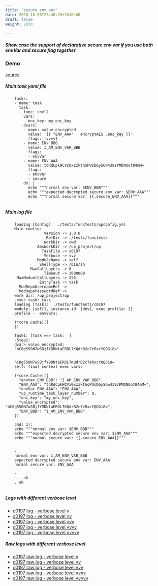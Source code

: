 ```yaml
---
title: "secure env var"
date: 2020-10-06T23:46:28+1010:00
draft: false
weight: 2070

---
```


##### Show case the support of declarative secure env var if you use both envVar and secure flag together


### Demo








[source](https://github.com/upcmd/up/blob/master/tests/functests/c0197.yml)

##### Main task yaml file
```
    tasks:
    - name: task
      task:
      - func: shell
        vars:
          enc_key: my_enc_key
        dvars:
        - name: value_encrypted
          value: '{{ "ENV_AAA" | encryptAES .enc_key }}'
          flags: [vvvv]
        - name: ENV_BBB
          value: I_AM_ENV_VAR_BBB
          flags:
          - envVar
        - name: ENV_AAA
          value: tdRdCpkHCVz0xzzkthoPUsD6yS6w439zPMDNUot84mM=
          flags:
          - envVar
          - secure
        do: |
          echo """normal env var: $ENV_BBB"""
          echo """expected decrypted secure env var: $ENV_AAA"""
          echo """normal secure var: {{.secure_ENV_AAA}}"""
    
```
##### Main log file
```
    loading [Config]:  ./tests/functests/upconfig.yml
    Main config:
                 Version -> 1.0.0
                  RefDir -> ./tests/functests
                 WorkDir -> cwd
              AbsWorkDir -> /up_project/up
                TaskFile -> c0197
                 Verbose -> vvv
              ModuleName -> self
               ShellType -> /bin/sh
           MaxCallLayers -> 8
                 Timeout -> 3600000
     MaxModuelCallLayers -> 256
               EntryTask -> task
      ModRepoUsernameRef -> 
      ModRepoPasswordRef -> 
    work dir: /up_project/up
    -exec task: task
    loading [Task]:  ./tests/functests/c0197
    module: [self], instance id: [dev], exec profile: []
    profile -  envVars:
    
    (*core.Cache)({
    })
    
    Task1: [task ==> task:  ]
    -Step1:
    dvar> value_encrypted:
    "nC0g550N7wSBjfY9DNtaERDL7KQdrB2c7eRxcYQQGi8="
    
    -
    nC0g550N7wSBjfY9DNtaERDL7KQdrB2c7eRxcYQQGi8=
    self: final context exec vars:
    
    (*core.Cache)({
      "envVar_ENV_BBB": "I_AM_ENV_VAR_BBB",
      "ENV_AAA": "tdRdCpkHCVz0xzzkthoPUsD6yS6w439zPMDNUot84mM=",
      "envVar_ENV_AAA": "ENV_AAA",
      "up_runtime_task_layer_number": 0,
      "enc_key": "my_enc_key",
      "value_encrypted": "nC0g550N7wSBjfY9DNtaERDL7KQdrB2c7eRxcYQQGi8=",
      "ENV_BBB": "I_AM_ENV_VAR_BBB"
    })
    
    cmd( 1):
    echo """normal env var: $ENV_BBB"""
    echo """expected decrypted secure env var: $ENV_AAA"""
    echo """normal secure var: {{.secure_ENV_AAA}}"""
    
    
    -
    normal env var: I_AM_ENV_VAR_BBB
    expected decrypted secure env var: ENV_AAA
    normal secure var: ENV_AAA
    
    -
     .. ok
    . ok
    
```


##### Logs with different verbose level
* [c0197 log - verbose level v](../../logs/c0197_v)
* [c0197 log - verbose level vv](../../logs/c0197_vv)
* [c0197 log - verbose level vvv](../../logs/c0197_vvvv)
* [c0197 log - verbose level vvvv](../../logs/c0197_vvvv)
* [c0197 log - verbose level vvvvv](../../logs/c0197_vvvvv)

##### Raw logs with different verbose level
* [c0197 raw log - verbose level v](../../reflogs/c0197_v.log)
* [c0197 raw log - verbose level vv](../../reflogs/c0197_vv.log)
* [c0197 raw log - verbose level vvv](../../reflogs/c0197_vvv.log)
* [c0197 raw log - verbose level vvvv](../../reflogs/c0197_vvvv.log)
* [c0197 raw log - verbose level vvvvv](../../reflogs/c0197_vvvvv.log)







